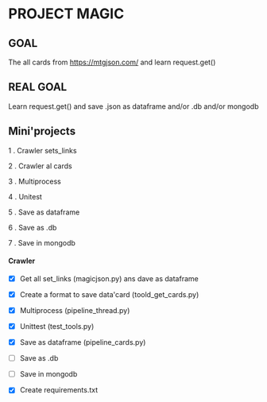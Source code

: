 # PROJECT MAGIC

## GOAL

The all cards from https://mtgjson.com/ and learn request.get()

## REAL GOAL
Learn request.get() and save .json as dataframe and/or .db and/or mongodb


## Mini'projects

1 . Crawler sets_links

2 . Crawler al cards

3 . Multiprocess

4 . Unitest

5 . Save as dataframe

6 . Save as .db

7 . Save in mongodb

#### Crawler

- [X] Get all set_links (magicjson.py) ans dave as dataframe

- [X] Create a format to save data'card (toold_get_cards.py) 

- [X] Multiprocess (pipeline_thread.py)

- [X] Unittest (test_tools.py)

- [X] Save as dataframe (pipeline_cards.py)

- [ ] Save as .db

- [ ] Save in mongodb

- [X] Create requirements.txt
